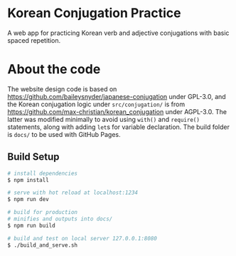 # Korean Conjugation Practice
A web app for practicing Korean verb and adjective conjugations with basic spaced repetition.

# About the code
The website design code is based on https://github.com/baileysnyder/japanese-conjugation under GPL-3.0, and the Korean conjugation logic under `src/conjugation/` is from https://github.com/max-christian/korean_conjugation under AGPL-3.0. The latter was modified minimally to avoid using `with()` and `require()` statements, along with adding `let`s for variable declaration. The build folder is `docs/` to be used with GitHub Pages.

## Build Setup
```bash
# install dependencies
$ npm install

# serve with hot reload at localhost:1234
$ npm run dev

# build for production
# minifies and outputs into docs/
$ npm run build

# build and test on local server 127.0.0.1:8080
$ ./build_and_serve.sh
```
